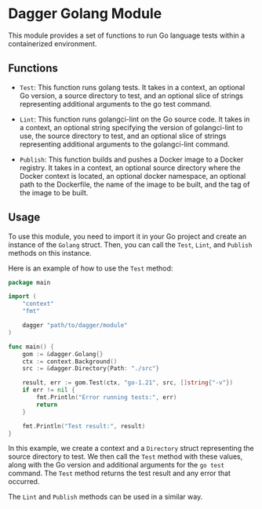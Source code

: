 # Dagger Golang Module

This module provides a set of functions to run Go language tests within a containerized environment.

## Functions

- `Test`: This function runs golang tests. It takes in a context, an optional Go version, a source directory to test, and an optional slice of strings representing additional arguments to the go test command.

- `Lint`: This function runs golangci-lint on the Go source code. It takes in a context, an optional string specifying the version of golangci-lint to use, the source directory to test, and an optional slice of strings representing additional arguments to the golangci-lint command.

- `Publish`: This function builds and pushes a Docker image to a Docker registry. It takes in a context, an optional source directory where the Docker context is located, an optional docker namespace, an optional path to the Dockerfile, the name of the image to be built, and the tag of the image to be built.

## Usage

To use this module, you need to import it in your Go project and create an instance of the `Golang` struct. Then, you can call the `Test`, `Lint`, and `Publish` methods on this instance.

Here is an example of how to use the `Test` method:

```go
package main

import (
	"context"
	"fmt"

	dagger "path/to/dagger/module"
)

func main() {
	gom := &dagger.Golang{}
	ctx := context.Background()
	src := &dagger.Directory{Path: "./src"}

	result, err := gom.Test(ctx, "go-1.21", src, []string{"-v"})
	if err != nil {
		fmt.Println("Error running tests:", err)
		return
	}

	fmt.Println("Test result:", result)
}
```

In this example, we create a context and a `Directory` struct representing the source directory to test. We then call the `Test` method with these values, along with the Go version and additional arguments for the `go test` command. The `Test` method returns the test result and any error that occurred.

The `Lint` and `Publish` methods can be used in a similar way.

